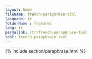 ```yaml
---
layout: home
fileName: french-paraphrase-tool
language: fr
folderName : features
lang: tr
permalink: /tr/french-paraphrase-tool
tool: french-paraphrase-tool
---
```

{% include section/paraphrase.html %}